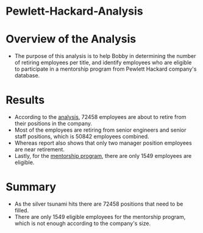 # Pewlett-Hackard-Analysis
# Overview of the Analysis
- The purpose of this analysis is to help Bobby in determining the number of retiring employees per title, and identify employees who are eligible to participate in a mentorship program from Pewlett Hackard company's database.
# Results
- According to the [analysis](https://drive.google.com/file/d/1HvsKBDwGqQmPHWleMhlTc7GxV-chwvNe/view?usp=sharing), 72458 employees are about to retire from their positions in the company.
- Most of the employees are retiring from senior engineers and senior staff positions, which is 50842 employees combined.
- Whereas report also shows that only two manager position employees are near retirement.
- Lastly, for the [mentorship program](https://drive.google.com/file/d/1aei1qXRKCkobMWExuRQ28Hn2npEVY3b0/view?usp=sharing), there are only 1549 employees are eligible.
# Summary
- As the silver tsunami hits there are 72458 positions that need to be filled.
- There are only 1549 eligible employees for the mentorship program, which is not enough according to the company's size.